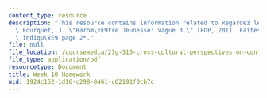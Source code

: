 ```yaml
---
content_type: resource
description: "This resource contains information related to Regardez le document suivant:\
  \ Fourquet, J. \"Barom\xE9tre Jeunesse: Vague 3.\" IFOP, 2011. Faites le travail\
  \ indiqu\xE9 page 2*."
file: null
file_location: /coursemedia/21g-315-cross-cultural-perspectives-on-contemporary-french-society-fall-2011/1924c1521d16c2988461c62181f0cb7c_MIT21G_315F11_hmkwk10.pdf
file_type: application/pdf
resourcetype: Document
title: Week 10 Homework
uid: 1924c152-1d16-c298-8461-c62181f0cb7c
---
```

